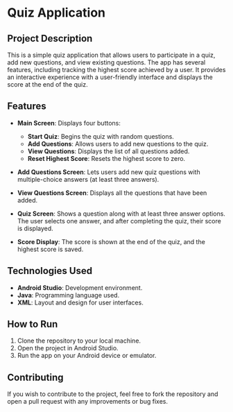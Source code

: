 # Quiz Application

## Project Description

This is a simple quiz application that allows users to participate in a quiz, add new questions, and view existing questions. The app has several features, including tracking the highest score achieved by a user. It provides an interactive experience with a user-friendly interface and displays the score at the end of the quiz.

## Features

- **Main Screen**: Displays four buttons:
  - **Start Quiz**: Begins the quiz with random questions.
  - **Add Questions**: Allows users to add new questions to the quiz.
  - **View Questions**: Displays the list of all questions added.
  - **Reset Highest Score**: Resets the highest score to zero.

- **Add Questions Screen**: Lets users add new quiz questions with multiple-choice answers (at least three answers).

- **View Questions Screen**: Displays all the questions that have been added.

- **Quiz Screen**: Shows a question along with at least three answer options. The user selects one answer, and after completing the quiz, their score is displayed.

- **Score Display**: The score is shown at the end of the quiz, and the highest score is saved.

## Technologies Used

- **Android Studio**: Development environment.
- **Java**: Programming language used.
- **XML**: Layout and design for user interfaces.

## How to Run

1. Clone the repository to your local machine.
2. Open the project in Android Studio.
3. Run the app on your Android device or emulator.

## Contributing

If you wish to contribute to the project, feel free to fork the repository and open a pull request with any improvements or bug fixes.
